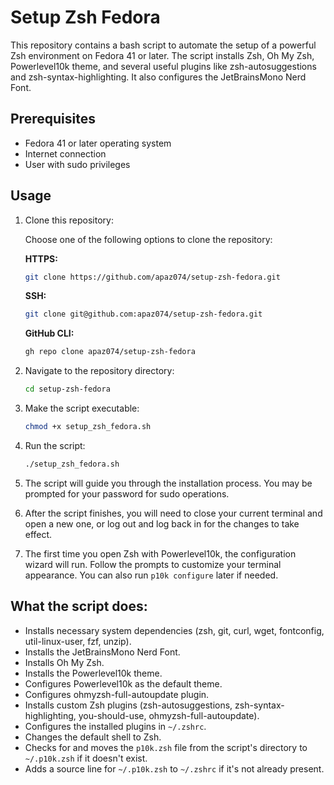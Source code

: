 # Setup Zsh Fedora

This repository contains a bash script to automate the setup of a powerful Zsh environment on Fedora 41 or later. The script installs Zsh, Oh My Zsh, Powerlevel10k theme, and several useful plugins like zsh-autosuggestions and zsh-syntax-highlighting. It also configures the JetBrainsMono Nerd Font.

## Prerequisites

- Fedora 41 or later operating system
- Internet connection
- User with sudo privileges

## Usage

1. Clone this repository:

   Choose one of the following options to clone the repository:

   **HTTPS:**
   ```bash
   git clone https://github.com/apaz074/setup-zsh-fedora.git
   ```

   **SSH:**
   ```bash
   git clone git@github.com:apaz074/setup-zsh-fedora.git
   ```

   **GitHub CLI:**
   ```bash
   gh repo clone apaz074/setup-zsh-fedora
   ```

2. Navigate to the repository directory:
   ```bash
   cd setup-zsh-fedora
   ```

3. Make the script executable:
   ```bash
   chmod +x setup_zsh_fedora.sh
   ```

4. Run the script:
   ```bash
   ./setup_zsh_fedora.sh
   ```

5. The script will guide you through the installation process. You may be prompted for your password for sudo operations.

6. After the script finishes, you will need to close your current terminal and open a new one, or log out and log back in for the changes to take effect.

7. The first time you open Zsh with Powerlevel10k, the configuration wizard will run. Follow the prompts to customize your terminal appearance. You can also run `p10k configure` later if needed.

## What the script does:

- Installs necessary system dependencies (zsh, git, curl, wget, fontconfig, util-linux-user, fzf, unzip).
- Installs the JetBrainsMono Nerd Font.
- Installs Oh My Zsh.
- Installs the Powerlevel10k theme.
- Configures Powerlevel10k as the default theme.
- Configures ohmyzsh-full-autoupdate plugin.
- Installs custom Zsh plugins (zsh-autosuggestions, zsh-syntax-highlighting, you-should-use, ohmyzsh-full-autoupdate).
- Configures the installed plugins in `~/.zshrc`.
- Changes the default shell to Zsh.
- Checks for and moves the `p10k.zsh` file from the script's directory to `~/.p10k.zsh` if it doesn't exist.
- Adds a source line for `~/.p10k.zsh` to `~/.zshrc` if it's not already present.
